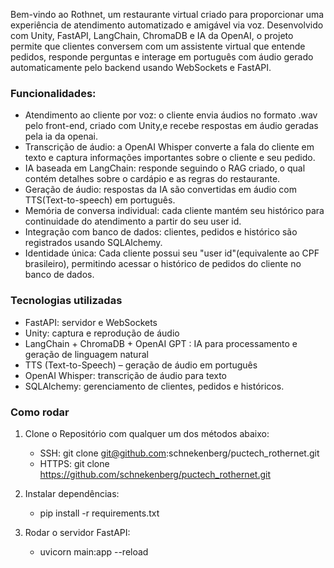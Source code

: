 Bem-vindo ao Rothnet, um restaurante virtual criado para proporcionar uma experiência de atendimento automatizado e amigável via voz. Desenvolvido com Unity, FastAPI, LangChain, ChromaDB e IA da OpenAI, o projeto permite que clientes conversem com um assistente virtual que entende pedidos, responde perguntas e interage em português com áudio gerado automaticamente pelo backend usando WebSockets e FastAPI.

### Funcionalidades:

- Atendimento ao cliente por voz: o cliente envia áudios no formato .wav pelo front-end, criado com Unity,e recebe respostas em áudio geradas pela ia da openai.
- Transcrição de áudio: a OpenAI Whisper converte a fala do cliente em texto e captura informações importantes sobre o cliente e seu pedido.
- IA baseada em LangChain: responde seguindo o RAG criado, o qual contém detalhes sobre o cardápio e as regras do restaurante.
- Geração de áudio: respostas da IA são convertidas em áudio com TTS(Text-to-speech) em português.
- Memória de conversa individual: cada cliente mantém seu histórico para continuidade do atendimento a partir do seu user id.
- Integração com banco de dados: clientes, pedidos e histórico são registrados usando SQLAlchemy.
- Identidade única: Cada cliente possui seu "user id"(equivalente ao CPF brasileiro), permitindo acessar o histórico de pedidos do cliente no banco de dados.

### Tecnologias utilizadas

- FastAPI: servidor e WebSockets
- Unity: captura e reprodução de áudio
- LangChain + ChromaDB + OpenAI GPT : IA para processamento e geração de linguagem natural
- TTS (Text-to-Speech) – geração de áudio em português
- OpenAI Whisper: transcrição de áudio para texto
- SQLAlchemy: gerenciamento de clientes, pedidos e históricos.

### Como rodar

1. Clone o Repositório com qualquer um dos métodos abaixo: 
   - SSH: git clone git@github.com:schnekenberg/puctech_rothernet.git
   - HTTPS: git clone https://github.com/schnekenberg/puctech_rothernet.git

2. Instalar dependências:
    - pip install -r requirements.txt

3. Rodar o servidor FastAPI:
    - uvicorn main:app --reload
